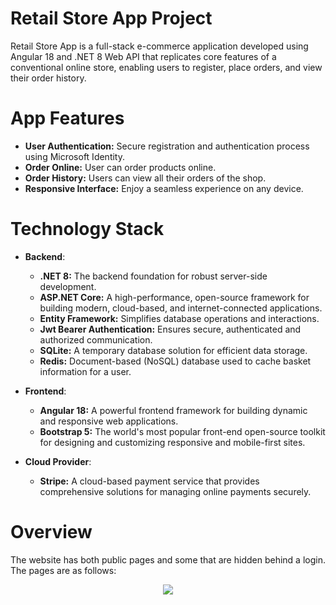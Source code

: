 # Retail Store App Project
Retail Store App is a full-stack e-commerce application developed using Angular 18 and .NET 8 Web API that replicates core features of a conventional online store, enabling users to register, place orders, and view their order history.

# App Features
* **User Authentication:** Secure registration and authentication process using Microsoft Identity.
* **Order Online:** User can order products online.
* **Order History:** Users can view all their orders of the shop.
* **Responsive Interface:** Enjoy a seamless experience on any device.

# Technology Stack
* **Backend**:
  * **.NET 8:** The backend foundation for robust server-side development.
  * **ASP.NET Core:** A high-performance, open-source framework for building modern, cloud-based, and internet-connected applications.
  * **Entity Framework:** Simplifies database operations and interactions.
  * **Jwt Bearer Authentication:** Ensures secure, authenticated and authorized communication.
  * **SQLite:** A temporary database solution for efficient data storage.
  * **Redis:** Document-based (NoSQL) database used to cache basket information for a user.

* **Frontend**:
  * **Angular 18:** A powerful frontend framework for building dynamic and responsive web applications.
  * **Bootstrap 5:** The world's most popular front-end open-source toolkit for designing and customizing responsive and mobile-first sites.

* **Cloud Provider**:
  * **Stripe:** A cloud-based payment service that provides comprehensive solutions for managing online payments securely.

# Overview
The website has both public pages and some that are hidden behind a login. The pages are as follows:

<p align="center">
  <img src="https://github.com/user-attachments/assets/8113853d-0523-44b3-b926-006e9761c93b" />
</p>

